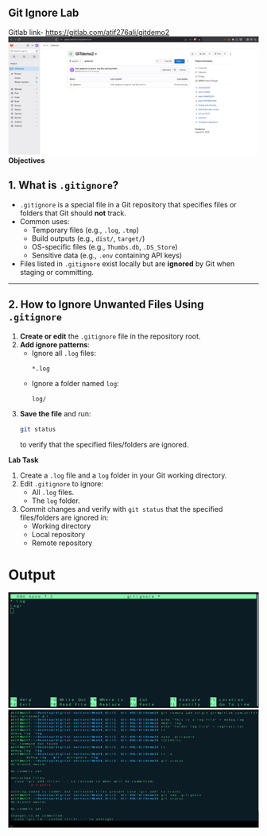 ## Git Ignore Lab

Gitlab link- https://gitlab.com/atif276ali/gitdemo2
![alt text](output/output3.png)
**Objectives**
## 1. What is `.gitignore`?
- `.gitignore` is a special file in a Git repository that specifies files or folders that Git should **not** track.
- Common uses:
  - Temporary files (e.g., `.log`, `.tmp`)
  - Build outputs (e.g., `dist/`, `target/`)
  - OS-specific files (e.g., `Thumbs.db`, `.DS_Store`)
  - Sensitive data (e.g., `.env` containing API keys)
- Files listed in `.gitignore` exist locally but are **ignored** by Git when staging or committing.

---

## 2. How to Ignore Unwanted Files Using `.gitignore`
1. **Create or edit** the `.gitignore` file in the repository root.
2. **Add ignore patterns**:
   - Ignore all `.log` files:
     ```plaintext
     *.log
     ```
   - Ignore a folder named `log`:
     ```plaintext
     log/
     ```
3. **Save the file** and run:
   ```bash
   git status
   ```
   to verify that the specified files/folders are ignored.


**Lab Task**
1. Create a `.log` file and a `log` folder in your Git working directory.
2. Edit `.gitignore` to ignore:
   - All `.log` files.
   - The `log` folder.
3. Commit changes and verify with `git status` that the specified files/folders are ignored in:
   - Working directory
   - Local repository
   - Remote repository



# Output
![alt text](output/output.png) ![alt text](output/output2.png) 